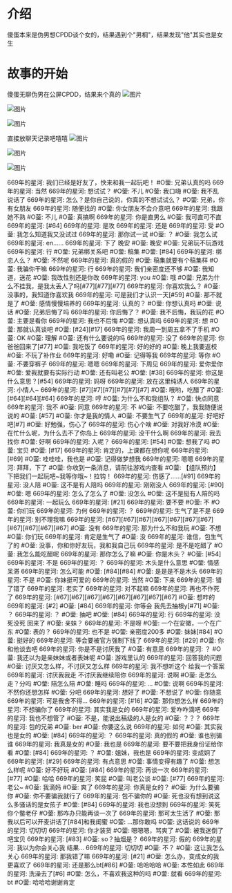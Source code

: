 # 介绍
傻蛋本来是伪男想CPDD谈个女的，结果遇到个"男桐"，结果发现"他"其实也是女生
# 故事的开始
傻蛋无聊伪男在公屏CPDD，结果来个真的
![图片](https://github.com/xiaohe123awa/wiki/blob/main/4snajF.PNG?raw=true)

![图片](https://github.com/xiaohe123awa/wiki/blob/main/2KZxyK.PNG?raw=true)

![图片](https://github.com/xiaohe123awa/wiki/blob/main/yFV3i8.PNG?raw=true)

直接放聊天记录吧嘻嘻
![图片](https://github.com/xiaohe123awa/wiki/blob/main/BwYHhw.PNG?raw=true)

![图片](https://github.com/xiaohe123awa/wiki/blob/main/ystJXq.PNG?raw=true)

![图片](https://github.com/xiaohe123awa/wiki/blob/main/FRtQiJ.PNG?raw=true)

669年的星河: 我们已经是好友了，快来和我一起玩吧！
#O蓥: 兄弟认真的吗
669年的星河: 当然
669年的星河: 想试试？
#O蓥: 不儿
#O蓥: 我口嗨
#O蓥: 我不乱说话了
669年的星河: 怎么？是你自己说的，你真的不想试试么？
#O蓥: 兄弟，你有女朋友
669年的星河: 随便找的
#O蓥: 你女朋友不会介意吧
669年的星河: 我跟她不熟
#O蓥: 不儿
#O蓥: 真搞啊
669年的星河: 你是直男么
#O蓥: 我可直可不直
669年的星河: [#64]
669年的星河: 是攻
669年的星河: 还是
669年的星河: 受
#O蓥: 我怎么知道我又没试过
669年的星河: 那你试一试
#O蓥: ？
#O蓥: 我怎么试
669年的星河: en……
669年的星河: 下了 晚安
#O蓥: 晚安
#O蓥: 兄弟玩不玩游戏
669年的星河: 行
#O蓥: 兄弟绑关系吧
#O蓥: 稿集
#O蓥: [#84]
669年的星河: 绑恋人么？
#O蓥: 不然呢
669年的星河: 真的假的
#O蓥: 稿集就要有个稿集样
#O蓥: 我骗你干嘛
669年的星河: 行
669年的星河: 我们亲密度还不够
#O蓥: 我知道，送花
#O蓥: 我改性别还是你改
669年的星河: you
#O蓥: 哦
#O蓥: 兄弟为什么不挂我，是我太丢人了吗[#77][#77][#77]
669年的星河: 你喜欢我么？
#O蓥: 没事的，我知道你喜欢我
669年的星河: 可是我们才认识一天[#59]
#O蓥: 那不就是了
#O蓥: 感情慢慢培养的
669年的星河: 认真的？
#O蓥: 你想认真吗
#O蓥: 说话
#O蓥: 兄弟后悔了吗
669年的星河: 你后悔了？
#O蓥: 我不后悔，我玩的花
#O蓥: 主要是看你
669年的星河: 我也不后悔
#O蓥: 想认真吗
669年的星河: 想
#O蓥: 那就认真谈吧
#O蓥: [#24][#17]
669年的星河: 我周一到周五拿不了手机
#O蓥: OK
#O蓥: 理解
#O蓥: 还有什么要说的吗
669年的星河: 没了
669年的星河: 你爸爸回来了[#77]
#O蓥: 我吃饭了
669年的星河: 好的好的
#O蓥: 晚上我要返校
#O蓥: 不玩了补作业
669年的星河: 好嘞
#O蓥: 记得等我
669年的星河: 等你
#O蓥: 不要穿裤子
669年的星河: 嗯嗯
669年的星河: 下周见
669年的星河: 爱你爱你
#O蓥: 爱我就要有实际行动
#O蓥: 还有叫老公
#O蓥: [#38]
669年的星河: 你这是什么意思？[#54]
669年的星河: 妈呀
669年的星河: 放在这里纯诱人
669年的星河: 小情人~
669年的星河: [#7][#7][#7][#7][#7][#7]
#O蓥: 哦哟，吃醋了
#O蓥: [#64][#64][#64]
669年的星河: 哼
#O蓥: 为什么不和我组队？
#O蓥: 快点同意
669年的星河: 我不
#O蓥: 同意
669年的星河: 不
#O蓥: 不要吃醋了，我我随便说说的
#O蓥: [#57]
#O蓥: 你才是我的情人
#O蓥: 不要生气了
669年的星河: 好吧好吧[#7]
#O蓥: 好勉强，伤心了
669年的星河: 伤心个啥
#O蓥: 对我好冷漠
#O蓥: 在忙什么呢，为什么去不了你岛上
669年的星河: 没干什么啊
669年的星河: 我去找你
#O蓥: 好啊
669年的星河: 入呢？
669年的星河: [#54]
#O蓥: 想我了吗
#O蓥: 宝贝
#O蓥: [#17]
669年的星河: 肯定的，上课都在想你呢
669年的星河: [#69]
#O蓥: 哇哇哇，我也是
#O蓥: 记得做梦想我
669年的星河: 嗯嗯
669年的星河: 拜拜，下了
#O蓥: 你收到一条消息，请前往游戏内查看
#O蓥: 【组队预约】下把我们一起玩吧~我等你哦~！拉钩！
669年的星河: 伤感了……[#91]
669年的星河: 没人陪
#O蓥: 这不是有人陪吗
669年的星河: 刚刚没人
669年的星河: [#90]
#O蓥: 嗯
669年的星河: 怎么了怎么了
#O蓥: 没怎么
#O蓥: 这不是挺有人陪的吗
669年的星河: 一起玩么
669年的星河: [#21]
669年的星河: 要不要
#O蓥: 不
#O蓥: 你们玩
669年的星河: 为何
669年的星河: ？
669年的星河: 生气了是不是
669年的星河: 别不理我嘛
669年的星河: [#67][#67][#67][#67][#67][#67][#67][#67][#67][#67][#67]
#O蓥: 没有
669年的星河: 那为什么不和我玩
#O蓥: 不想
#O蓥: 你们玩
669年的星河: 肯定是生气了
#O蓥: 没
669年的星河: 谁信，包生气了的
#O蓥: 没事，你和你好友玩，我和我自己玩
669年的星河: 是不是吃醋了
#O蓥: 我怎么能吃醋呢
669年的星河: 那你怎么了嘛
#O蓥: 你是木头？
#O蓥: [#54]
669年的星河: 不是
669年的星河: ？
669年的星河: 木头是什么意思
#O蓥: 情感呆滞
669年的星河: 怎么可能
#O蓥: [#84][#84]
#O蓥: 是是是不是木头
669年的星河: 不是
#O蓥: 你妹挺可爱的
669年的星河: 当然
#O蓥: 下来
669年的星河: 错了错了
669年的星河: 老实了
669年的星河: 对不起嘛
669年的星河: 再也不作死了
669年的星河: [#67][#67][#67][#67][#67][#67][#67][#67]
#O蓥: 想咋的
669年的星河: [#2]
#O蓥: [#84]
669年的星河: 你等会 我先去抽根y[#71]
#O蓥: ？
669年的星河: ？
#O蓥: 抽吧
#O蓥: [#84]
669年的星河: 行
669年的星河: 没死没死 回来了
#O蓥: 亲妹？
669年的星河: 不是呀
#O蓥: 一个在安徽，一个在广东
#O蓥: 表的？
669年的星河: 也不是
#O蓥: 亲密度200多
#O蓥: 妹妹[#84]
#O蓥: 挺好的
669年的星河: 等会要被官方强制下线了
669年的星河: [#29]
#O蓥: 你和他谈去吧
669年的星河: 你是不是讨厌我了
#O蓥: 有意思
669年的星河: ？
#O蓥: 我还以为是亲妹妹或者表妹呢
#O蓥: 游戏里认的
669年的星河: 回答我的问题
#O蓥: 讨厌又怎么样，不讨厌又怎么样
669年的星河: 我不想听这个 给我一个答案
669年的星河: 讨厌我我走 不讨厌我继续陪你
669年的星河: 说啊
#O蓥: 走怎么走？分吗
#O蓥: 陪怎么陪
#O蓥: 睡吗
669年的星河: …
#O蓥: 说啊
669年的星河: 不然你还想怎样
#O蓥: 分吧
669年的星河: 想好了
#O蓥: 不想说了
#O蓥: 你随意
669年的星河: 可是我舍不得…
669年的星河: [#16]
#O蓥: 那你想怎么样
669年的星河: 不想骗你了
669年的星河: 其实我是女的
669年的星河: 爱咋咋滴吧
669年的星河: 我也不想管了
#O蓥: 不是，能说出稿级的人是女的
#O蓥: ？？？
669年的星河: 包的兄弟
#O蓥: ber
#O蓥: 你要这么说
669年的星河: 如何
#O蓥: 其实我也是女的
#O蓥: [#84]
669年的星河: ？
669年的星河: 真的假的
#O蓥: 谁也别骗谁
669年的星河: 我真是女的
#O蓥: 我也是
669年的星河: 要不要把我身份证给你看
#O蓥: [#84]
669年的星河: ？
#O蓥: 姐妹，我也是
669年的星河: 变成姛了
669年的星河: [#29]
669年的星河: 有点意思
#O蓥: 事情变得有趣了
#O蓥: 想怎么样呢
#O蓥: 好不好玩
#O蓥: [#84]
669年的星河: 再谈一次
669年的星河: [#77]
#O蓥: 哈哈
669年的星河: 笑屁
#O蓥: 叫老公谈
#O蓥: [#77]
669年的星河: 老公~
#O蓥: 我滴妈
#O蓥: 爽了
669年的星河: 你真是女的？
#O蓥: 为什么要骗你
#O蓥: 你不要骗我就行了
669年的星河: 包不骗你的
#O蓥: 死也没有想到说这么多骚话的是女孩子
#O蓥: [#84]
669年的星河: 我也没想到
669年的星河: 笑死你个鳖老仔
#O蓥: 那咋办只能再谈一次了
669年的星河: 那可太生活了
#O蓥: 那我以后可以开麦讲话了[#84]和我闺蜜
#O蓥: …那你敢吗
#O蓥: 这话说的
669年的星河: 切切切
669年的星河: 你才装货
#O蓥: 嗯嗯嗯，骂爽了
#O蓥: 被我迷倒了吧宝贝
669年的星河: [#83]
#O蓥: so？抽烟是？
669年的星河: 假的
669年的星河: 我以为你会关心我 结果…
669年的星河: 切切切
#O蓥: 不？
#O蓥: 这让我怎么关心
669年的星河: 那我错了嘛
669年的星河: [#21]
#O蓥: 怎么办，变成女的我更喜欢了
669年的星河: 还是那么bt[#86]
#O蓥: 哈哈哈哈
#O蓥: 本性如此
669年的星河: 洗澡去了[#6]
#O蓥: 怎么，不喜欢我这种的吗
#O蓥: 就看
669年的星河: bt
#O蓥: 哈哈哈谢谢肯定
